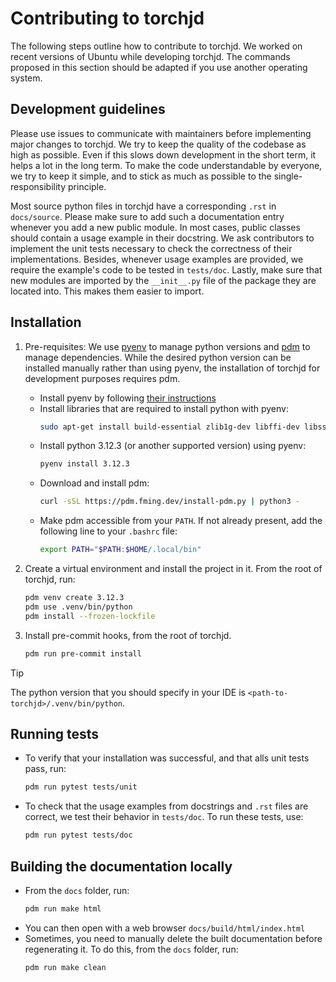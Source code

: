# Contributing to torchjd

The following steps outline how to contribute to torchjd.
We worked on recent versions of Ubuntu while developing torchjd. The commands proposed in this
section should be adapted if you use another operating system.

## Development guidelines
Please use issues to communicate with maintainers before implementing major changes to torchjd.
We try to keep the quality of the codebase as high as possible. Even if this slows down development
in the short term, it helps a lot in the long term. To make the code understandable by everyone, we
try to keep it simple, and to stick as much as possible to the single-responsibility principle.

Most source python files in torchjd have a corresponding `.rst` in `docs/source`. Please make sure
to add such a documentation entry whenever you add a new public module. In most cases, public
classes should contain a usage example in their docstring.
We ask contributors to implement the unit
tests necessary to check the correctness of their implementations. Besides, whenever usage examples
are provided, we require the example's code to be tested in `tests/doc`.
Lastly, make sure that new modules are imported by the `__init__.py` file of the package they are
located into. This makes them easier to import.

## Installation
1) Pre-requisites: We use [pyenv](https://github.com/pyenv/pyenv) to manage python versions and
   [pdm](https://pdm-project.org/en/latest/) to manage dependencies. While the desired python
   version can be installed manually rather than using pyenv, the installation of torchjd for
   development purposes requires pdm.
   - Install pyenv by following [their instructions](https://github.com/pyenv/pyenv#installation)
   - Install libraries that are required to install python with pyenv:
     ```bash
     sudo apt-get install build-essential zlib1g-dev libffi-dev libssl-dev libbz2-dev libreadline-dev libsqlite3-dev liblzma-dev
     ```
   - Install python 3.12.3 (or another supported version) using pyenv:
      ```bash
      pyenv install 3.12.3
      ```
   - Download and install pdm:
     ```bash
     curl -sSL https://pdm.fming.dev/install-pdm.py | python3 -
     ```
   - Make pdm accessible from your `PATH`. If not already present, add the following line to your
   `.bashrc` file:
     ```bash
     export PATH="$PATH:$HOME/.local/bin"
     ```

2) Create a virtual environment and install the project in it. From the root of torchjd, run:
   ```bash
   pdm venv create 3.12.3
   pdm use .venv/bin/python
   pdm install --frozen-lockfile
   ```

3) Install pre-commit hooks, from the root of torchjd.
   ```bash
   pdm run pre-commit install
   ```

> [!TIP]
> The python version that you should specify in your IDE is `<path-to-torchjd>/.venv/bin/python`.

## Running tests
   - To verify that your installation was successful, and that alls unit tests pass, run:
     ```bash
     pdm run pytest tests/unit
     ```

   - To check that the usage examples from docstrings and `.rst` files are correct, we test their
   behavior in `tests/doc`. To run these tests, use:
     ```bash
     pdm run pytest tests/doc
     ```

## Building the documentation locally
   - From the `docs` folder, run:
     ```bash
     pdm run make html
     ```
   - You can then open with a web browser `docs/build/html/index.html`
   - Sometimes, you need to manually delete the built documentation before regenerating it. To do
   this, from the `docs` folder, run:
     ```bash
     pdm run make clean
     ```
